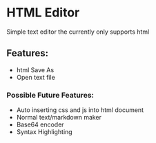 # HTML Editor
Simple text editor the currently only supports html
## Features:
- html Save As
- Open text file
### Possible Future Features:
- Auto inserting css and js into html document
- Normal text/markdown maker
- Base64 encoder
- Syntax Highlighting
